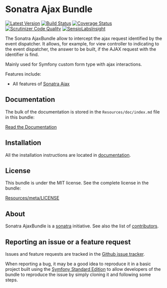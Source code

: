 Sonatra Ajax Bundle
===================

[![Latest Version](https://img.shields.io/packagist/v/sonatra/ajax-bundle.svg)](https://packagist.org/packages/sonatra/ajax-bundle)
[![Build Status](https://img.shields.io/travis/sonatra/sonatra-ajax-bundle/master.svg)](https://travis-ci.org/sonatra/sonatra-ajax-bundle)
[![Coverage Status](https://img.shields.io/coveralls/sonatra/sonatra-ajax-bundle/master.svg)](https://coveralls.io/r/sonatra/sonatra-ajax-bundle?branch=master)
[![Scrutinizer Code Quality](https://img.shields.io/scrutinizer/g/sonatra/sonatra-ajax-bundle/master.svg)](https://scrutinizer-ci.com/g/sonatra/sonatra-ajax-bundle?branch=master)
[![SensioLabsInsight](https://img.shields.io/sensiolabs/i/199a01f9-dd83-4f81-b1d2-c1d4fb00868a.svg)](https://insight.sensiolabs.com/projects/199a01f9-dd83-4f81-b1d2-c1d4fb00868a)

The Sonatra AjaxBundle allow to intercept the ajax request identified by the event dispatcher.
It allows, for example, for view controller to indicating to the event dispatcher, the answer 
to be built, if the AJAX request with the identifier is find.

Mainly used for Symfony custom form type with ajax interactions.

Features include:

- All features of [Sonatra Ajax](https://github.com/sonatra/sonatra-ajax)

Documentation
-------------

The bulk of the documentation is stored in the `Resources/doc/index.md`
file in this bundle:

[Read the Documentation](Resources/doc/index.md)

Installation
------------

All the installation instructions are located in [documentation](Resources/doc/index.md).

License
-------

This bundle is under the MIT license. See the complete license in the bundle:

[Resources/meta/LICENSE](Resources/meta/LICENSE)

About
-----

Sonatra AjaxBundle is a [sonatra](https://github.com/sonatra) initiative.
See also the list of [contributors](https://github.com/sonatra/sonatra-ajax-bundle/graphs/contributors).

Reporting an issue or a feature request
---------------------------------------

Issues and feature requests are tracked in the [Github issue tracker](https://github.com/sonatra/sonatra-ajax-bundle/issues).

When reporting a bug, it may be a good idea to reproduce it in a basic project
built using the [Symfony Standard Edition](https://github.com/symfony/symfony-standard)
to allow developers of the bundle to reproduce the issue by simply cloning it
and following some steps.
